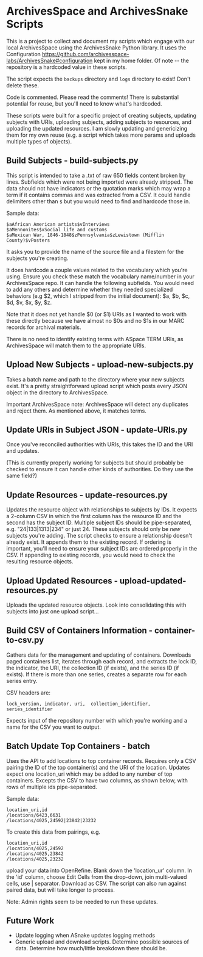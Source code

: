 # ArchivesSpace and ArchivesSnake Scripts

This is a project to collect and document my scripts which engage with our local ArchivesSpace using the ArchivesSnake Python library. It uses the Configuration https://github.com/archivesspace-labs/ArchivesSnake#configuration kept in my home folder. Of note -- the repository is a hardcoded value in these scripts.

The script expects the `backups` directory and `logs` directory to exist! Don't delete these.

Code is commented. Please read the comments! There is substantial potential for reuse, but you'll need to know what's hardcoded.

These scripts were built for a specific project of creating subjects, updating subjects with URIs, uploading subjects, adding subjects to resources, and uploading the updated resources. I am slowly updating and genericizing them for my own reuse (e.g. a script which takes more params and uploads multiple types of objects).

## Build Subjects - build-subjects.py

This script is intended to take a .txt of raw 650 fields content broken by lines. Subfields which were not being imported were already stripped. The data should not have indicators or the quotation marks which may wrap a term if it contains commas and was extracted from a CSV. It could handle delimiters other than `$` but you would need to find and hardcode those in.

Sample data:

```
$aAfrican American artists$vInterviews
$aMennonites$xSocial life and customs
$aMexican War, 1846-1848$zPennsylvania$zLewistown (Mifflin County)$vPosters
```

It asks you to provide the name of the source file and a filestem for the subjects you're creating.

It does hardcode a couple values related to the vocabulary which you're using. Ensure you check these match the vocabulary name/number in your ArchivesSpace repo. It can handle the following subfields. You would need to add any others and determine whether they needed specialized behaviors (e.g $2, which I stripped from the initial document): $a, $b, $c, $d, $v, $x, $y, $z.

Note that it does not yet handle $0 (or $1) URIs as I wanted to work with these directly because we have almost no $0s and no $1s in our MARC records for archival materials.

There is no need to identify existing terms with ASpace TERM URIs, as ArchivesSpace will match them to the appropriate URIs.

## Upload New Subjects - upload-new-subjects.py

Takes a batch name and path to the directory where your new subjects exist. It's a pretty straightforward upload script which posts every JSON object in the directory to ArchivesSpace.

Important ArchivesSpace note: ArchivesSpace will detect any duplicates and reject them. As mentioned above, it matches terms.

## Update URIs in Subject JSON - update-URIs.py

Once you've reconciled authorities with URIs, this takes the ID and the URI and updates.

(This is currently properly working for subjects but should probably be checked to ensure it can handle other kinds of authorities. Do they use the same field?)

## Update Resources - update-resources.py

Updates the resource object with relationships to subjects by IDs. It expects a 2-column CSV in which the first column has the resource ID and the second has the subject ID. Multiple subject IDs should be pipe-separated, e.g. "24|133|1313|234" or just 24. These subjects should only be _new_ subjects you're adding. The script checks to ensure a relationship doesn't already exist. It appends them to the existing record. If ordering is important, you'll need to ensure your subject IDs are ordered properly in the CSV. If appending to existing records, you would need to check the resulting resource objects.

## Upload Updated Resources - upload-updated-resources.py

Uploads the updated resource objects. Look into consolidating this with subjects into just one upload script...

## Build CSV of Containers Information - container-to-csv.py

Gathers data for the management and updating of containers. Downloads paged containers list, iterates through each record, and extracts the lock ID, the indicator, the URI, the collection ID (if exists), and the series ID (if exists). If there is more than one series, creates a separate row for each series entry.

CSV headers are:

`lock_version, indicator, uri,	collection_identifier,	series_identifier`

Expects input of the repository number with which you're working and a name for the CSV you want to output.

## Batch Update Top Containers - batch

Uses the API to add locations to top container records. Requires only a CSV pairing the ID of the top container(s) and the URI of the location. Updates expect one location_uri which may be added to any number of top containers. Excepts the CSV to have two columns, as shown below, with rows of multiple ids pipe-separated.

Sample data:
```
location_uri,id
/locations/6423,6631
/locations/4025,24592|23842|23232
```

To create this data from pairings, e.g.

```
location_uri,id
/locations/4025,24592
/locations/4025,23842
/locations/4025,23232
```

upload your data into OpenRefine. Blank down the 'location_ur' column. In the 'id' column, choose Edit Cells from the drop-down, join multi-valued cells, use | separator. Download as CSV. The script can also run against paired data, but will take longer to process.

Note: Admin rights seem to be needed to run these updates.

## Future Work

* Update logging when ASnake updates logging methods
* Generic upload and download scripts. Determine possible sources of data. Determine how much/little breakdown there should be.
